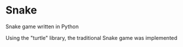 # Snake
Snake game written in Python

Using the "turtle" library, the traditional Snake game was implemented
